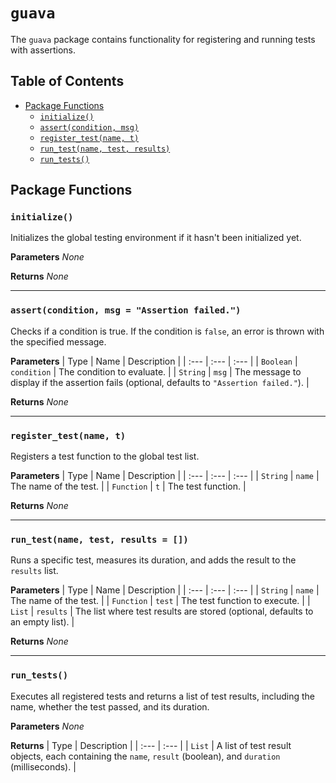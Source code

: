 # `guava`

The `guava` package contains functionality for registering and running tests with assertions.

## Table of Contents

- [Package Functions](#package-functions)
  - [`initialize()`](#initialize)
  - [`assert(condition, msg)`](#assertcondition-msg--assertion-failed)
  - [`register_test(name, t)`](#register_testname-t)
  - [`run_test(name, test, results)`](#run_testname-test-results--)
  - [`run_tests()`](#run_tests)

## Package Functions

### `initialize()`
Initializes the global testing environment if it hasn't been initialized yet.

**Parameters**
_None_

**Returns**
_None_

---

### `assert(condition, msg = "Assertion failed.")`
Checks if a condition is true. If the condition is `false`, an error is thrown with the specified message.

**Parameters**
| Type | Name | Description |
| :--- | :--- | :--- |
| `Boolean` | `condition` | The condition to evaluate. |
| `String` | `msg` | The message to display if the assertion fails (optional, defaults to `"Assertion failed."`). |

**Returns**
_None_

---

### `register_test(name, t)`
Registers a test function to the global test list.

**Parameters**
| Type | Name | Description |
| :--- | :--- | :--- |
| `String` | `name` | The name of the test. |
| `Function` | `t` | The test function. |

**Returns**
_None_

---

### `run_test(name, test, results = [])`
Runs a specific test, measures its duration, and adds the result to the `results` list.

**Parameters**
| Type | Name | Description |
| :--- | :--- | :--- |
| `String` | `name` | The name of the test. |
| `Function` | `test` | The test function to execute. |
| `List` | `results` | The list where test results are stored (optional, defaults to an empty list). |

**Returns**
_None_

---

### `run_tests()`
Executes all registered tests and returns a list of test results, including the name, whether the test passed, and its duration.

**Parameters**
_None_

**Returns**
| Type | Description |
| :--- | :--- |
| `List` | A list of test result objects, each containing the `name`, `result` (boolean), and `duration` (milliseconds). |
